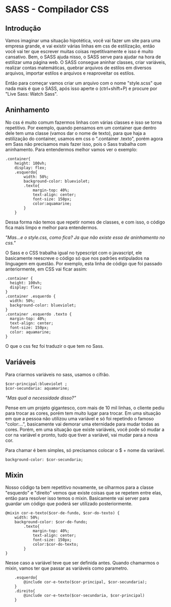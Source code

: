 <h1> SASS - Compilador CSS</h1>

<h2>Introdução</h2>

<p>Vamos imaginar uma situação hipotética, você vai fazer um site para uma empresa grande, e vai existir várias linhas em css de estilização, então você vai ter que escrever muitas coisas repetitivamente e isso é muito cansativo. Bem, o SASS ajuda nisso, o SASS serve para ajudar na hora de estilizar uma página web. O SASS consegue aninhar classes, criar variáveis, realizar contas matemáticas, quebrar arquivos de estilos em diversos arquivos, importar estilos e arquivos e reaproveitar os estilos.</p>

<p>Então para começar vamos criar um arquivo com o nome "style.scss" que nada mais é que o SASS, após isso aperte o (ctrl+shift+P) e procure por "Live Sass: Watch Sass".</p>

<h2>Aninhamento</h2>

<p>No css é muito comum fazermos linhas com várias classes e isso se torna repetitivo. Por exemplo, quando pensamos em um container que dentro dele tem uma classe (vamos dar o nome de texto), para que haja a estilização do container, usamos em css o ".container .texto", porém agora em Sass não precisamos mais fazer isso, pois o Sass trabalha com aninhamento. Para entendermos melhor vamos ver o exemplo:</p>

```
.container{
    height: 100vh;
    display: flex; 
    .esquerdo{
        width: 50%;
        background-color: blueviolet;
        .texto{
            margin-top: 40%;
            text-align: center;
            font-size: 150px;
            color:aquamarine;
        }
    }
```

<p>Dessa forma não temos que repetir nomes de classes, e com isso, o código fica mais limpo e melhor para entendermos.</p>
<i>"Mas...e o style.css, como fica? Ja que não existe essa de aninhamento no css."</i>
<p>O Sass e o CSS trabalha igual no typescript com o javascript, ele basicamente reescreve o código só que nos padrões estipulados na linguagem em questão. Por exemplo, esta linha de código que foi passado anteriormente, em CSS vai ficar assim:</p>

```
.container {
  height: 100vh;
  display: flex;
}
.container .esquerdo {
  width: 50%;
  background-color: blueviolet;
}
.container .esquerdo .texto {
  margin-top: 40%;
  text-align: center;
  font-size: 150px;
  color: aquamarine;
}
```

<p>O que o css fez foi traduzir o que tem no Sass.</p>

<h2>Variáveis</h2>

<p>Para criarmos variáveis no sass, usamos o cifrão.</p>

```
$cor-principal:blueviolet ;
$cor-secundaria: aquamarine;
```

<i>"Mas qual a necessidade disso?"</i>
<p>Pense em um projeto gigantesco, com mais de 10 mil linhas, o cliente pediu para trocar as cores, porém tem muito lugar para trocar. Em uma situação em que a pessoa não utilizou uma variável e só foi repetindo o famoso "color:...", basicamente vai demorar uma eternidade para mudar todas as cores. Porém, em uma situação que existe variáveis, você pode só mudar a cor na variável e pronto, tudo que tiver a variável, vai mudar para a nova cor.</p>
<p>Para chamar é bem simples, só precisamos colocar o $ + nome da variável.</p>

```
background-color: $cor-secundaria;
```

<h2>Mixin</h2>

<p>Nosso código ta bem repetitivo novamente, se olharmos para a classe "esquerdo" e "direito" vemos que existe coisas que se repetem entre elas, então para resolver isso temos o mixin. Basicamente vai server para guardar um código que poderá ser utilizado posteriormente.</p>

```
@mixin cor-e-texto($cor-de-fundo, $cor-do-texto) {
    width: 50%;
    background-color: $cor-de-fundo;
        .texto{
            margin-top: 40%;
            text-align: center;
            font-size: 150px;
            color:$cor-do-texto;
        }
}
```

<p>Nesse caso a variável teve que ser definida antes. Quando chamarmos o mixin, vamos ter que passar as variáveis como parametro.</p>

```
    .esquerdo{
        @include cor-e-texto($cor-principal, $cor-secundaria);
    }
    .direito{
        @include cor-e-texto($cor-secundaria, $cor-principal)
    }
```